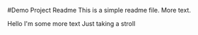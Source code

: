 #Demo Project Readme
This is a simple readme file.
More text.

Hello I'm some more text
Just taking a stroll
